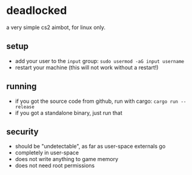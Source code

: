 # deadlocked

a very simple cs2 aimbot, for linux only.

## setup

- add your user to the `input` group: `sudo usermod -aG input username`
- restart your machine (this will not work without a restart!)

## running

- if you got the source code from github, run with cargo: `cargo run --release`
- if you got a standalone binary, just run that

## security

- should be "undetectable", as far as user-space externals go
- completely in user-space
- does not write anything to game memory
- does not need root permissions
